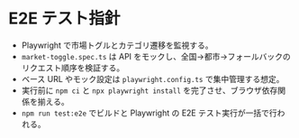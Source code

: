 # E2E テスト指針

- Playwright で市場トグルとカテゴリ遷移を監視する。
- `market-toggle.spec.ts` は API をモックし、全国→都市→フォールバックのリクエスト順序を検証する。
- ベース URL やモック設定は `playwright.config.ts` で集中管理する想定。
- 実行前に `npm ci` と `npx playwright install` を完了させ、ブラウザ依存関係を揃える。
- `npm run test:e2e` でビルドと Playwright の E2E テスト実行が一括で行われる。
